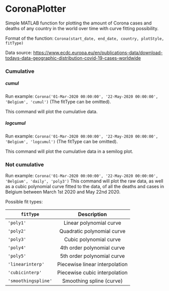 # CoronaPlotter

Simple MATLAB function for plotting the amount of Corona cases and deaths of any country in the world over time with curve fitting possibility.

Format of the function: `Corona(start_date, end_date, country, plotStyle, fitType)`

Data source: https://www.ecdc.europa.eu/en/publications-data/download-todays-data-geographic-distribution-covid-19-cases-worldwide

### Cumulative
##### cumul
Run example: `Corona('01-Mar-2020 00:00:00', '22-May-2020 00:00:00', 'Belgium', 'cumul')` (The fitType can be omitted).

This command will plot the cumulative data.

##### logcumul
Run example: `Corona('01-Mar-2020 00:00:00', '22-May-2020 00:00:00', 'Belgium', 'logcumul')` (The fitType can be omitted).

This command will plot the cumulative data in a semilog plot.


### Not cumulative

Run example: `Corona('01-Mar-2020 00:00:00', '22-May-2020 00:00:00', 'Belgium', 'daily', 'poly3')`
This command will plot the raw data, as well as a cubic polynomial curve fitted to the data, of all the deaths and cases in Belgium between March 1st 2020 and May 22nd 2020.

Possible fit types:

| `fitType`             | Description                      |
| --------------------- |:--------------------------------:|
| `'poly1'`             | Linear polynomial curve          |
| `'poly2'`             | Quadratic polynomial curve       |
| `'poly3'`             | Cubic polynomial curve           |
| `'poly4'`             | 4th order polynomial curve       |
| `'poly5'`             | 5th order polynomial curve       |
| `'linearinterp'`      | Piecewise linear interpolation   |
| `'cubicinterp'`       | Piecewise cubic interpolation    |
| `'smoothingspline'`   | Smoothing spline (curve)         |

